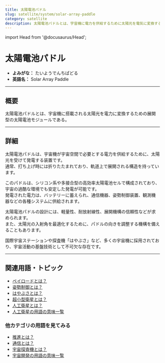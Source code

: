 ```yaml
---
title: 太陽電池パドル
slug: satellite/system/solar-array-paddle
category: satellite
description: 太陽電池パドルとは、宇宙機に電力を供給するために太陽光を電気に変換する展開型の太陽電池装置である。
---
```


import Head from '@docusaurus/Head';

<Head>
  <script type="application/ld+json">
    {`{
      "@context": "https://schema.org",
      "@type": "DefinedTerm",
      "name": "太陽電池パドル",
      "inDefinedTermSet": "https://www.space-portal.org",
      "termCode": "satellite/system/solar-array-paddle",
      "description": "太陽電池パドルとは、宇宙機に電力を供給するために太陽光を電気に変換する展開型の太陽電池装置である。",
      "url": "https://www.space-portal.org/docs/satellite/system/solar-array-paddle"
    }`}
  </script>
</Head>

# 太陽電池パドル

- **よみがな：** たいようでんちぱどる  
- **英語名：** Solar Array Paddle  

---

## 概要

太陽電池パドルとは、宇宙機に搭載される太陽光を電力に変換するための展開型の太陽電池モジュールである。

---

## 詳細

太陽電池パドルは、宇宙機が宇宙空間で必要とする電力を供給するために、太陽光を受けて発電する装置です。  
通常、打ち上げ時には折りたたまれており、軌道上で展開される構造を持っています。  

このパドルは、シリコン系や多接合型の高効率太陽電池セルで構成されており、宇宙の過酷な環境でも安定した発電が可能です。  
発電された電力は、バッテリーに蓄えられ、通信機器、姿勢制御装置、観測機器などの各種システムに供給されます。  

太陽電池パドルの設計には、軽量性、耐放射線性、展開機構の信頼性などが求められます。  
また、太陽光の入射角を最適化するために、パドルの向きを調整する機構を備えることもあります。  

国際宇宙ステーションや探査機「はやぶさ」など、多くの宇宙機に採用されており、宇宙活動の基盤技術として不可欠な存在です。

---

## 関連用語・トピック

- [ペイロードとは？](/docs/rocket/system/payload)
- [姿勢制御とは？](/docs/control/technology/attitude-control)
- [はやぶさとは？](/docs/explorer/mission/hayabusa)
- [超小型衛星とは？](/docs/satellite/type/cubesat)
- [人工衛星とは？](/docs/satellite/satellite)
- [人工衛星の用語の意味一覧](/docs/category/satellite)

### 他カテゴリの用語を見てみる
- [推進とは？](/docs/category/propulsion)
- [通信とは？](/docs/communication/communication)
- [宇宙探査機とは？](/docs/explorer/space-probe)
- [宇宙開発の用語の意味一覧](/docs/category/glossary)
